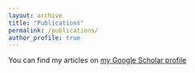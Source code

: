 ```yaml
---
layout: archive
title: "Publications"
permalink: /publications/
author_profile: true
---
```


You can find my articles on [my Google Scholar profile](https://scholar.google.com/citations?user=ynGzhugAAAAJ&hl=en&oi=ao)
